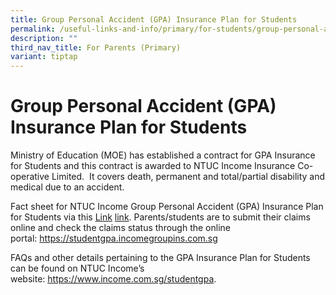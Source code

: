```yaml
---
title: Group Personal Accident (GPA) Insurance Plan for Students
permalink: /useful-links-and-info/primary/for-students/group-personal-accident-gpa-insurance-plan-for-students/
description: ""
third_nav_title: For Parents (Primary)
variant: tiptap
---
```

<h1>Group Personal Accident (GPA) Insurance Plan for Students</h1><p>Ministry of Education (MOE) has established a contract for GPA Insurance for Students and this contract is awarded to NTUC Income Insurance Co-operative Limited.&nbsp; It covers death, permanent and total/partial disability and medical due to an accident.</p><p>Fact sheet for NTUC Income Group Personal Accident (GPA) Insurance Plan for Students via this <a href="/files/product_fact_sheet_year_2024" rel="noopener noreferrer nofollow" target="_blank">Link</a> <a href="/files/Useful%20Links%20and%20Info/Primary/Product%20Fact%20Sheet%20Year%202023.pdf" rel="noopener noreferrer nofollow" target="_blank">link</a>. Parents/students are to submit their claims online and check the claims status through the online portal:&nbsp;<a href="https://studentgpa.incomegroupins.com.sg/" rel="noopener noreferrer nofollow" target="_blank">https://studentgpa.incomegroupins.com.sg</a></p><p>FAQs and other details pertaining to the GPA Insurance Plan for Students can be found on NTUC Income’s website:&nbsp;<a href="https://www.income.com.sg/group-personal-accident-for-students" rel="noopener noreferrer nofollow" target="_blank">https://www.income.com.sg/studentgpa</a>.</p>